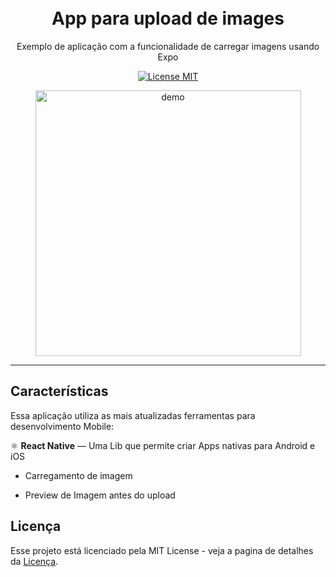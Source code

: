 <h1 align="center">

<br>
App para upload de images
</h1>

<p align="center">Exemplo de aplicação com a funcionalidade de carregar imagens usando Expo</p>

<p align="center">
  <a href="https://opensource.org/licenses/MIT">
    <img src="https://img.shields.io/badge/License-MIT-blue.svg" alt="License MIT">
  </a>
</p>

<div align="center">
  <img align="center" src="https://github.com/Marlon-Paulo-da-Silva/AppUploadImagens/blob/master/gig.gif" alt="demo" height="425">

</div>

<hr />

## Características

Essa aplicação utiliza as mais atualizadas ferramentas para desenvolvimento Mobile:

⚛️ **React Native** — Uma Lib que permite criar Apps nativas para Android e iOS

- Carregamento de imagem

- Preview de Imagem antes do upload

## Licença

Esse projeto está licenciado pela MIT License - veja a pagina de detalhes da [Licença](https://opensource.org/licenses/MIT).
